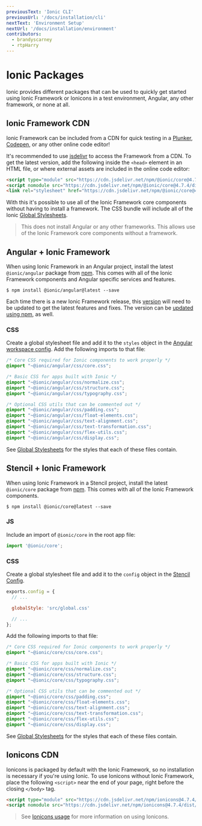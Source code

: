 ```yaml
---
previousText: 'Ionic CLI'
previousUrl: '/docs/installation/cli'
nextText: 'Environment Setup'
nextUrl: '/docs/installation/environment'
contributors:
  - brandyscarney
  - rtpHarry
---
```


# Ionic Packages

Ionic provides different packages that can be used to quickly get started using Ionic Framework or Ionicons in a test environment, Angular, any other framework, or none at all.

## Ionic Framework CDN

Ionic Framework can be included from a CDN for quick testing in a [Plunker](https://plnkr.co/), [Codepen](https://codepen.io), or any other online code editor!

It's recommended to use [jsdelivr](https://www.jsdelivr.com/) to access the Framework from a CDN. To get the latest version, add the following inside the `<head>` element in an HTML file, or where external assets are included in the online code editor:

```html
<script type="module" src="https://cdn.jsdelivr.net/npm/@ionic/core@4.7.4/dist/ionic/ionic.esm.js"></script>
<script nomodule src="https://cdn.jsdelivr.net/npm/@ionic/core@4.7.4/dist/ionic/ionic.js"></script>
<link rel="stylesheet" href="https://cdn.jsdelivr.net/npm/@ionic/core@4.7.4/css/ionic.bundle.css"/>
```

With this it's possible to use all of the Ionic Framework core components without having to install a framework. The CSS bundle will include all of the Ionic [Global Stylesheets](../layout/global-stylesheets).

> This does not install Angular or any other frameworks. This allows use of the Ionic Framework core components without a framework.


## Angular + Ionic Framework

When using Ionic Framework in an Angular project, install the latest `@ionic/angular` package from [npm](/docs/faq/glossary#npm). This comes with all of the Ionic Framework components and Angular specific services and features.

```shell
$ npm install @ionic/angular@latest --save
```

Each time there is a new Ionic Framework release, this [version](/docs/intro/versioning) will need to be updated to get the latest features and fixes. The version can be [updated using npm](/docs/faq/tips#updating-dependencies), as well.


### CSS

Create a global stylesheet file and add it to the `styles` object in the [Angular workspace config](https://angular.io/guide/workspace-config). Add the following imports to that file:

```css
/* Core CSS required for Ionic components to work properly */
@import "~@ionic/angular/css/core.css";

/* Basic CSS for apps built with Ionic */
@import "~@ionic/angular/css/normalize.css";
@import "~@ionic/angular/css/structure.css";
@import "~@ionic/angular/css/typography.css";

/* Optional CSS utils that can be commented out */
@import "~@ionic/angular/css/padding.css";
@import "~@ionic/angular/css/float-elements.css";
@import "~@ionic/angular/css/text-alignment.css";
@import "~@ionic/angular/css/text-transformation.css";
@import "~@ionic/angular/css/flex-utils.css";
@import "~@ionic/angular/css/display.css";
```

See [Global Stylesheets](../layout/global-stylesheets) for the styles that each of these files contain.


## Stencil + Ionic Framework

When using Ionic Framework in a Stencil project, install the latest `@ionic/core` package from [npm](/docs/faq/glossary#npm). This comes with all of the Ionic Framework components.

```shell
$ npm install @ionic/core@latest --save
```

### JS

Include an import of `@ionic/core` in the root app file:

```typescript
import '@ionic/core';
```

### CSS

Create a global stylesheet file and add it to the `config` object in the [Stencil Config](https://stenciljs.com/docs/config).

```javascript
exports.config = {
  // ...

  globalStyle: 'src/global.css'

  // ...
};
```

Add the following imports to that file:

```css
/* Core CSS required for Ionic components to work properly */
@import "~@ionic/core/css/core.css";

/* Basic CSS for apps built with Ionic */
@import "~@ionic/core/css/normalize.css";
@import "~@ionic/core/css/structure.css";
@import "~@ionic/core/css/typography.css";

/* Optional CSS utils that can be commented out */
@import "~@ionic/core/css/padding.css";
@import "~@ionic/core/css/float-elements.css";
@import "~@ionic/core/css/text-alignment.css";
@import "~@ionic/core/css/text-transformation.css";
@import "~@ionic/core/css/flex-utils.css";
@import "~@ionic/core/css/display.css";
```

See [Global Stylesheets](../layout/global-stylesheets) for the styles that each of these files contain.


## Ionicons CDN

Ionicons is packaged by default with the Ionic Framework, so no installation is necessary if you're using Ionic. To use Ionicons without Ionic Framework, place the following `<script>` near the end of your page, right before the closing `</body>` tag.

```html
<script type="module" src="https://cdn.jsdelivr.net/npm/ionicons@4.7.4/dist/ionicons/ionicons.esm.js"></script>
<script nomodule src="https://cdn.jsdelivr.net/npm/ionicons@4.7.4/dist/ionicons/ionicons.js"></script>
```

> See [Ionicons usage](https://ionicons.com/usage) for more information on using Ionicons.
